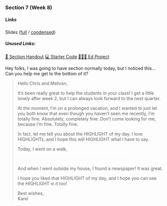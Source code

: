 ### Section 7 (Week 8)

<div class="card mb-3">
    <div class="card-body">
        <h5 class="card-title">Links</h5>
        <span class="card-link">
            Slides (<a href="https://drive.google.com/file/d/1mxg61s0OlsnsgxQ2_TkkXz9K8xVapzFE/view?usp=sharing">full</a> / <a href="https://drive.google.com/file/d/1lHmywgIEgmblD5WNV5q61N02rrBD6CIP/view?usp=sharing">condensed</a>)
        </span>
        <br />
        <h5 class="mt-2">Unused Links:</h5>
        <span class="card-link">
            <a href="http://web.stanford.edu/class/cs106a/section/section7/section7.html" class="disabled">&#128221; Section Handout</a>
        </span>
        <span class="card-link">
            <a href="http://web.stanford.edu/class/cs106a/section/section7/Section7.zip">&#128187; Starter Code</a>
        </span>
        <span class="card-link">
            <a href="https://us.edstem.org/courses/325/lessons/1375/">&#128105;&#127998;&#8205;&#128187; Ed Project</a>
        </span>
    </div>
</div>

Hey folks, I was going to have section normally today, but I noticed this... Can you help me get to the bottom of it?

<blockquote>
    <p style="display: block;">Hello Chris and Mehran,</p>
    <p style="display: block;">It’s been really great to help the students in your class! I get a little lonely after week 2, but I can always look forward to the next quarter.</p>
    <p style="display: block;">At the moment, I’m on a prolonged vacation, and I wanted to just let you both know that even though you haven’t seen me recently, I’m totally fine. Absolutely, completely fine. Don’t come looking for me, because I’m fine. Totally fine.</p>
    <p style="display: block;">In fact, let me tell you about the HIGHLIGHT of my day. I love HIGHLIGHTs, and I hope this will HIGHLIGHT what I have to say.</p>
    <p style="display: block;">Today, I went on a walk,</p>
    <span style="display: block; color: #f9f9f9;">https://dev.parthsarin.com/section/#/find-kidnapper</span>
    <p style="display: block;">And when I went outside my house, I found a newspaper! It was great. </p>
    <p style="display: block;">I hope you liked that HIGHLIGHT of my day, and I hope you can see the HIGHLIGHT in it too!</p>
    <p style="display: block;">Best wishes,<br />Karel</p>
</blockquote>